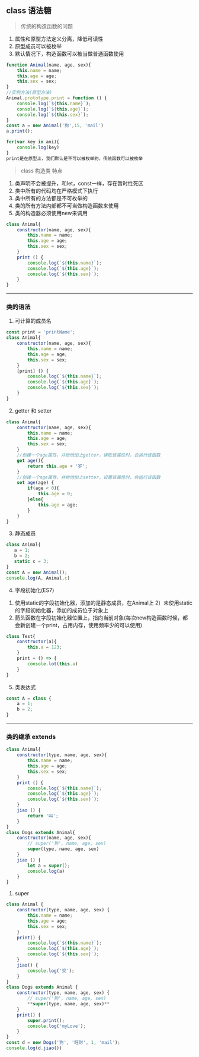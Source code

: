 ## class 语法糖
> 传统的构造函数的问题
1. 属性和原型方法定义分离，降低可读性
2. 原型成员可以被枚举
3. 默认情况下，构造函数可以被当做普通函数使用
```js
function Animal(name, age, sex){
    this.name = name;
    this.age = age;
    this.sex = sex;
}
//实例方法(原型方法)
Animal.prototype.print = function () {
    console.log(`${this.name}`);
    console.log(`${this.age}`);
    console.log(`${this.sex}`);
}
const a = new Animal('狗',15, 'mail')
a.print();

for(var key in ani){
    console.log(key)
}
print是在原型上，我们默认是不可以被枚举的，传统函数可以被枚举
```

> class 构造类 特点
1. 类声明不会被提升，和let，const一样，存在暂时性死区
2. 类中所有的代码均在严格模式下执行
3. 类中所有的方法都是不可枚举的
4. 类的所有方法内部都不可当做构造函数来使用
5. 类的构造器必须使用new来调用

```js
class Animal{
    constructor(name, age, sex){
        this.name = name;
        this.age = age;
        this.sex = sex;
    }
    print () {
        console.log(`${this.name}`);
        console.log(`${this.age}`);
        console.log(`${this.sex}`);
    }
}
```
---

### 类的语法
1. 可计算的成员名
```js
const print = 'printName';
class Animal{
    constructor(name, age, sex){
        this.name = name;
        this.age = age;
        this.sex = sex;
    }
    [print] () {
        console.log(`${this.name}`);
        console.log(`${this.age}`);
        console.log(`${this.sex}`);
    }
}
```

2. getter 和 setter
```js
class Animal{
    constructor(name, age, sex){
        this.name = name;
        this.age = age;
        this.sex = sex;
    }
    //创建一个age属性，并给他加上getter，读取该属性时，会运行该函数
    get age(){
        return this.age + '岁';
    }
    //创建一个age属性，并给他加上setter，设置该属性时，会运行该函数
    set age(age) {
        if(age < 0){
            this.age = 0;
        }else{
            this.age = age;
        }
    }
}
```


3. 静态成员
```js
class Animal{
   a = 1;
   b = 2;
   static c = 3;
}
const A = new Animal();
console.log(A, Animal.c)
```

4. 字段初始化(ES7)
1) 使用static的字段初始化器，添加的是静态成员，在Animal上
2）未使用static的字段初始化器，添加的成员位于对象上
3) 箭头函数在字段初始化器位置上，指向当前对象(每次new构造函数时候，都会新创建一个print，占用内存，使用频率少的可以使用)
```js
class Test{
    constructor(a){
        this.a = 123;
    }
    print = () => {
        console.lot(this.a)
    }
}
```

5. 类表达式

```js
const A = class {
    a = 1; 
    b = 2;
}
```
---
### 类的继承 extends
```js
class Animal{
    constructor(type, name, age, sex){
        this.name = name;
        this.age = age;
        this.sex = sex;
    }
    print () {
        console.log(`${this.name}`);
        console.log(`${this.age}`);
        console.log(`${this.sex}`);
    }
    jiao () {
        return '叫';
    }
}
class Dogs extends Animal{
    constructor(name, age, sex){
        // super('狗', name, age, sex)
        super(type, name, age, sex)
    }
    jiao () {
        let a = super();
        console.log(a)
    }
}
```

1. super
```js
class Animal {
    constructor(type, name, age, sex) {
        this.name = name;
        this.age = age;
        this.sex = sex;
    }
    print() {
        console.log(`${this.name}`);
        console.log(`${this.age}`);
        console.log(`${this.sex}`);
    }
    jiao() {
        console.log('交');
    }
}
class Dogs extends Animal {
    constructor(type, name, age, sex) {
        // super('狗', name, age, sex)
        **super(type, name, age, sex)**
    }
    print() {
        super.print();
        console.log('myLove');
    }
}
const d = new Dogs('狗', '旺财', 1, 'mail');
console.log(d.jiao())
```

